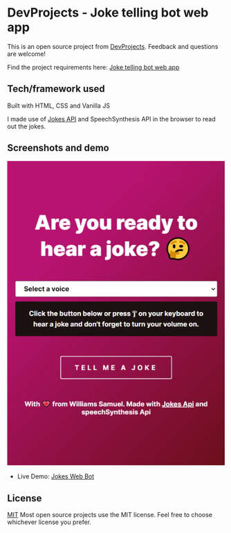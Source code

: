 # DevProjects - Joke telling bot web app

This is an open source project from [DevProjects](http://www.codementor.io/projects). Feedback and questions are welcome!

Find the project requirements here: [Joke telling bot web app](https://www.codementor.io/projects/web/joke-telling-bot-web-app-cjd2eyrfak)

## Tech/framework used

Built with HTML, CSS and Vanilla JS

I made use of [Jokes API](https://sv443.net/jokeapi/v2/) and SpeechSynthesis API in the browser to read out the jokes.

## Screenshots and demo

![](screenshot.png)

-   Live Demo: [Jokes Web Bot](https://williamssam.github.io/jokes-web-bot/)

## License

[MIT](https://choosealicense.com/licenses/mit/)
Most open source projects use the MIT license. Feel free to choose whichever license you prefer.
